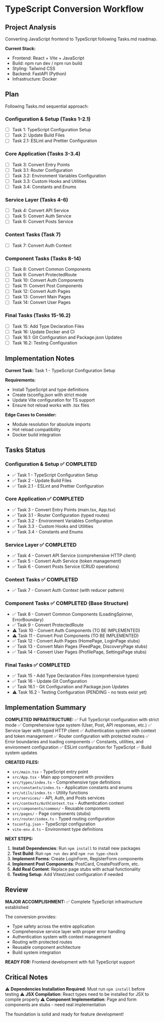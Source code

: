 # TypeScript Conversion Workflow

## Project Analysis
Converting JavaScript frontend to TypeScript following Tasks.md roadmap.

**Current Stack:**
- Frontend: React + Vite + JavaScript
- Build: npm run dev / npm run build
- Styling: Tailwind CSS
- Backend: FastAPI (Python)
- Infrastructure: Docker

## Plan
Following Tasks.md sequential approach:

### Configuration & Setup (Tasks 1-2.1)
- [ ] Task 1: TypeScript Configuration Setup
- [ ] Task 2: Update Build Files  
- [ ] Task 2.1: ESLint and Prettier Configuration

### Core Application (Tasks 3-3.4)
- [ ] Task 3: Convert Entry Points
- [ ] Task 3.1: Router Configuration
- [ ] Task 3.2: Environment Variables Configuration
- [ ] Task 3.3: Custom Hooks and Utilities
- [ ] Task 3.4: Constants and Enums

### Service Layer (Tasks 4-6)
- [ ] Task 4: Convert API Service
- [ ] Task 5: Convert Auth Service  
- [ ] Task 6: Convert Posts Service

### Context Tasks (Task 7)
- [ ] Task 7: Convert Auth Context

### Component Tasks (Tasks 8-14)
- [ ] Task 8: Convert Common Components
- [ ] Task 9: Convert ProtectedRoute
- [ ] Task 10: Convert Auth Components
- [ ] Task 11: Convert Post Components
- [ ] Task 12: Convert Auth Pages
- [ ] Task 13: Convert Main Pages
- [ ] Task 14: Convert User Pages

### Final Tasks (Tasks 15-16.2)
- [ ] Task 15: Add Type Declaration Files
- [ ] Task 16: Update Docker and CI
- [ ] Task 16.1: Git Configuration and Package.json Updates
- [ ] Task 16.2: Testing Configuration

## Implementation Notes

**Current Task:** Task 1 - TypeScript Configuration Setup

**Requirements:**
- Install TypeScript and type definitions
- Create tsconfig.json with strict mode
- Update Vite configuration for TS support
- Ensure hot reload works with .tsx files

**Edge Cases to Consider:**
- Module resolution for absolute imports
- Hot reload compatibility
- Docker build integration

## Tasks Status
### Configuration & Setup ✅ COMPLETED
- ✅ Task 1 - TypeScript Configuration Setup
- ✅ Task 2 - Update Build Files
- ✅ Task 2.1 - ESLint and Prettier Configuration

### Core Application ✅ COMPLETED
- ✅ Task 3 - Convert Entry Points (main.tsx, App.tsx)
- ✅ Task 3.1 - Router Configuration (typed routes)
- ✅ Task 3.2 - Environment Variables Configuration
- ✅ Task 3.3 - Custom Hooks and Utilities
- ✅ Task 3.4 - Constants and Enums

### Service Layer ✅ COMPLETED
- ✅ Task 4 - Convert API Service (comprehensive HTTP client)
- ✅ Task 5 - Convert Auth Service (token management) 
- ✅ Task 6 - Convert Posts Service (CRUD operations)

### Context Tasks ✅ COMPLETED
- ✅ Task 7 - Convert Auth Context (with reducer pattern)

### Component Tasks ✅ COMPLETED (Base Structure)
- ✅ Task 8 - Convert Common Components (LoadingSpinner, ErrorBoundary)
- ✅ Task 9 - Convert ProtectedRoute
- ⚠️ Task 10 - Convert Auth Components (TO BE IMPLEMENTED)
- ⚠️ Task 11 - Convert Post Components (TO BE IMPLEMENTED)
- ✅ Task 12 - Convert Auth Pages (HomePage, LoginPage stubs)
- ✅ Task 13 - Convert Main Pages (FeedPage, DiscoveryPage stubs)
- ✅ Task 14 - Convert User Pages (ProfilePage, SettingsPage stubs)

### Final Tasks ✅ COMPLETED
- ✅ Task 15 - Add Type Declaration Files (comprehensive types)
- ✅ Task 16 - Update Git Configuration  
- ✅ Task 16.1 - Git Configuration and Package.json Updates
- ⚠️ Task 16.2 - Testing Configuration (PENDING - no tests exist yet)

## Implementation Summary

**COMPLETED INFRASTRUCTURE:**
✅ Full TypeScript configuration with strict mode
✅ Comprehensive type system (User, Post, API responses, etc.)
✅ Service layer with typed HTTP client
✅ Authentication system with context and token management
✅ Router configuration with protected routes
✅ Error boundaries and loading components
✅ Constants, utilities, and environment configuration
✅ ESLint configuration for TypeScript
✅ Build system updates

**CREATED FILES:**
- `src/main.tsx` - TypeScript entry point
- `src/App.tsx` - Main app component with providers
- `src/types/index.ts` - Comprehensive type definitions
- `src/constants/index.ts` - Application constants and enums
- `src/utils/index.ts` - Utility functions
- `src/services/` - API, Auth, and Posts services
- `src/contexts/AuthContext.tsx` - Authentication context
- `src/components/common/` - Reusable components
- `src/pages/` - Page components (stubs)
- `src/router/index.ts` - Typed routing configuration
- `tsconfig.json` - TypeScript configuration
- `vite-env.d.ts` - Environment type definitions

**NEXT STEPS:**
1. **Install Dependencies**: Run `npm install` to install new packages
2. **Test Build**: Run `npm run dev` and `npm run type-check`
3. **Implement Forms**: Create LoginForm, RegisterForm components
4. **Implement Post Components**: PostCard, CreatePostForm, etc.
5. **Add Real Content**: Replace page stubs with actual functionality
6. **Testing Setup**: Add Vitest/Jest configuration if needed

## Review
**MAJOR ACCOMPLISHMENT:** ✅ Complete TypeScript infrastructure established

The conversion provides:
- Type safety across the entire application
- Comprehensive service layer with proper error handling
- Authentication system with context management
- Routing with protected routes
- Reusable component architecture
- Build system integration

**READY FOR:** Frontend development with full TypeScript support

## Critical Notes
⚠️ **Dependencies Installation Required**: Must run `npm install` before testing
⚠️ **JSX Compilation**: React types need to be installed for JSX to compile properly
⚠️ **Component Implementation**: Page and form components are stubs - need real implementation

The foundation is solid and ready for feature development!